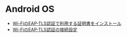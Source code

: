 # Android OS
* [Wi-FiのEAP-TLS認証で利用する証明書をインストール](install_cert.md)
* [Wi-FiのEAP-TLS認証の接続設定](setup_wifi.md)